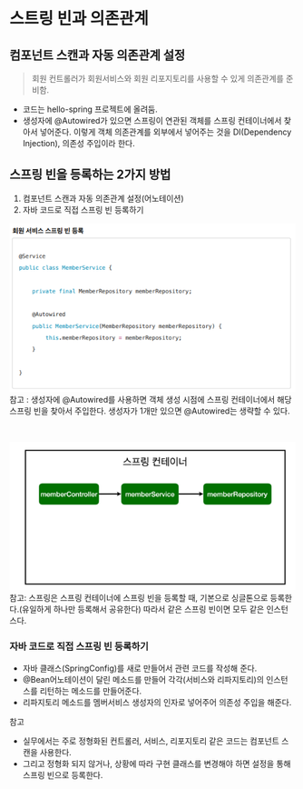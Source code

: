 # 스트링 빈과 의존관계
## 컴포넌트 스캔과 자동 의존관계 설정
> 회원 컨트롤러가 회원서비스와 회원 리포지토리를 사용할 수 있게 의존관계를 준비함.
- 코드는 hello-spring 프로젝트에 올려둠.
- 생성자에 @Autowired가 있으면 스프링이 연관된 객체를 스프링 컨테이너에서 찾아서 넣어준다. 이렇게 객체 의존관계를 외부에서 넣어주는 것을 DI(Dependency Injection), 의존성 주입이라 한다.

## 스프링 빈을 등록하는 2가지 방법
1. 컴포넌트 스캔과 자동 의존관계 설정(어노테이션)
2. 자바 코드로 직접 스프링 빈 등록하기

![](images/회원%20서비스%20스프링%20빈%20등록.png)
참고 : 생성자에 @Autowired를 사용하면 객체 생성 시점에 스프링 컨테이너에서 해당 스프링 빈을 찾아서 주입한다. 생성자가 1개만 있으면 @Autowired는 생략할 수 있다.

<br>

![](../Spring%20Inroduction/images/../../Spring%20Inroduction/images/스프링%20컨테이너%20오토와이어드.png)
참고: 스프링은 스프링 컨테이너에 스프링 빈을 등록할 때, 기본으로 싱글톤으로 등록한다.(유일하게 하나만 등록해서 공유한다) 따라서 같은 스프링 빈이면 모두 같은 인스턴스다.

### 자바 코드로 직접 스프링 빈 등록하기
- 자바 클래스(SpringConfig)를 새로 만들어서 관련 코드를 작성해 준다.
- @Bean어노테이션이 달린 메소드를 만들어 각각(서비스와 리파지토리)의 인스턴스를 리턴하는 메소드를 만들어준다.
- 리파지토리 메소드를 멤버서비스 생성자의 인자로 넣어주어 의존성 주입을 해준다.

참고
- 실무에서는 주로 정형화된 컨트롤러, 서비스, 리포지토리 같은 코드는 컴포넌트 스캔을 사용한다.
- 그리고 정형화 되지 않거나, 상황에 따라 구현 클래스를 변경해야 하면 설정을 통해 스프링 빈으로 등록한다.